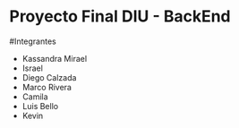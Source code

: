 # Proyecto Final DIU - BackEnd

#Integrantes
- Kassandra Mirael
- Israel
- Diego Calzada
- Marco Rivera 
- Camila
- Luis Bello
- Kevin